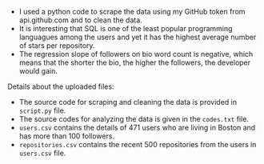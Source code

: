 - I used a python code to scrape the data using my GitHub token from api.github.com and to clean the data.
- It is interesting that SQL is one of the least popular programming languagues among the users and yet it has the highest average number of stars per repository.
- The regression slope of followers on bio word count is negative, which means that the shorter the bio, the higher the followers, the developer would gain.

Details about the uploaded files: 

* The source code for scraping and cleaning the data is provided in `script.py` file.
* The source codes for analyzing the data is given in the `codes.txt` file.
* `users.csv` contains the details of 471 users who are living in Boston and has more than 100 followers.
* `repositories.csv` contains the recent 500 repositories from the users in `users.csv` file. 
